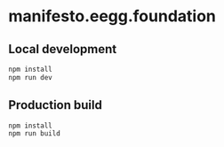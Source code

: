 # manifesto.eegg.foundation

## Local development

```sh
npm install
npm run dev
```

## Production build

```sh
npm install
npm run build
```
